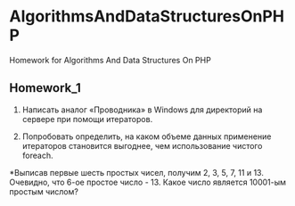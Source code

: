 # AlgorithmsAndDataStructuresOnPHP
Homework for Algorithms And Data Structures On PHP

## Homework_1

1. Написать аналог «Проводника» в Windows для директорий на сервере при помощи итераторов.

2. Попробовать определить, на каком объеме данных применение итераторов становится выгоднее, чем использование чистого foreach.

*Выписав первые шесть простых чисел, получим 2, 3, 5, 7, 11 и 13. Очевидно, что 6-ое простое число - 13. Какое число является 10001-ым простым числом?
